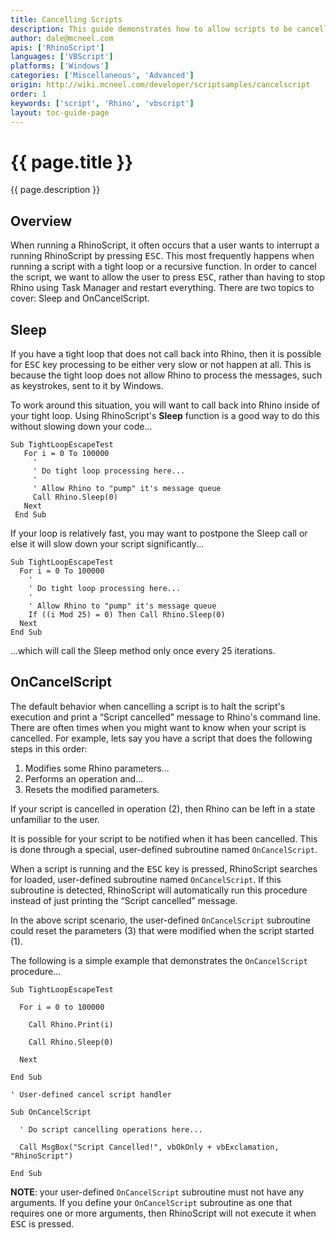 ```yaml
---
title: Cancelling Scripts
description: This guide demonstrates how to allow scripts to be cancelled by the user.
author: dale@mcneel.com
apis: ['RhinoScript']
languages: ['VBScript']
platforms: ['Windows']
categories: ['Miscellaneous', 'Advanced']
origin: http://wiki.mcneel.com/developer/scriptsamples/cancelscript
order: 1
keywords: ['script', 'Rhino', 'vbscript']
layout: toc-guide-page
---
```


# {{ page.title }}

{{ page.description }}

## Overview

When running a RhinoScript, it often occurs that a user wants to interrupt a running RhinoScript by pressing <kbd>ESC</kbd>.  This most frequently happens when running a script with a tight loop or a recursive function.  In order to cancel the script, we want to allow the user to press <kbd>ESC</kbd>, rather than having to stop Rhino using Task Manager and restart everything.  There are two topics to cover: Sleep and OnCancelScript.

## Sleep

If you have a tight loop that does not call back into Rhino, then it is possible for <kbd>ESC</kbd> key processing to be either very slow or not happen at all. This is because the tight loop does not allow Rhino to process the messages, such as keystrokes, sent to it by Windows.

To work around this situation, you will want to call back into Rhino inside of your tight loop.  Using RhinoScript's **Sleep** function is a good way to do this without slowing down your code...

```vbnet
Sub TightLoopEscapeTest
   For i = 0 To 100000
     '
     ' Do tight loop processing here...
     '
     ' Allow Rhino to "pump" it's message queue
     Call Rhino.Sleep(0)
   Next
 End Sub
```

If your loop is relatively fast, you may want to postpone the Sleep call or else it will slow down your script significantly...

```vbnet
Sub TightLoopEscapeTest
  For i = 0 To 100000
    '
    ' Do tight loop processing here...
    '
    ' Allow Rhino to "pump" it's message queue
    If ((i Mod 25) = 0) Then Call Rhino.Sleep(0)
  Next
End Sub
```

...which will call the Sleep method only once every 25 iterations.

## OnCancelScript

The default behavior when cancelling a script is to halt the script's execution and print a “Script cancelled” message to Rhino's command line.  There are often times when you might want to know when your script is cancelled. For example, lets say you have a script that does the following steps in this order:

1. Modifies some Rhino parameters...
1. Performs an operation and...
1. Resets the modified parameters.

If your script is cancelled in operation (2), then Rhino can be left in a state unfamiliar to the user.

It is possible for your script to be notified when it has been cancelled.  This is done through a special, user-defined subroutine named `OnCancelScript`.

When a script is running and the <kbd>ESC</kbd> key is pressed, RhinoScript searches for loaded, user-defined subroutine named `OnCancelScript`. If this subroutine is detected, RhinoScript will automatically run this procedure instead of just printing the “Script cancelled” message.

In the above script scenario, the user-defined `OnCancelScript` subroutine could reset the parameters (3) that were modified when the script started (1).

The following is a simple example that demonstrates the `OnCancelScript` procedure...

```vbnet
Sub TightLoopEscapeTest

  For i = 0 to 100000

    Call Rhino.Print(i)

    Call Rhino.Sleep(0)

  Next

End Sub

' User-defined cancel script handler

Sub OnCancelScript

  ' Do script cancelling operations here...

  Call MsgBox("Script Cancelled!", vbOkOnly + vbExclamation, "RhinoScript")

End Sub
```

**NOTE**: your user-defined `OnCancelScript` subroutine must not have any arguments.  If you define your `OnCancelScript` subroutine as one that requires one or more arguments, then RhinoScript will not execute it when <kbd>ESC</kbd> is pressed.
